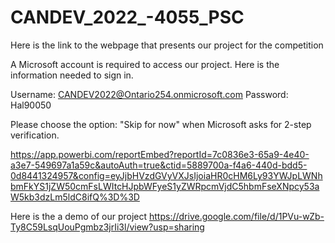 # CANDEV_2022_-4055_PSC
Here is the link to the webpage that presents our project for the competition

A Microsoft account is required to access our project. Here is the information needed to sign in.

Username: CANDEV2022@Ontario254.onmicrosoft.com
Password: Hal90050

Please choose the option:    "Skip for now"      when Microsoft asks for 2-step verification.

https://app.powerbi.com/reportEmbed?reportId=7c0836e3-65a9-4e40-a3e7-549697a1a59c&autoAuth=true&ctid=5889700a-f4a6-440d-bdd5-0d8441324957&config=eyJjbHVzdGVyVXJsIjoiaHR0cHM6Ly93YWJpLWNhbmFkYS1jZW50cmFsLWItcHJpbWFyeS1yZWRpcmVjdC5hbmFseXNpcy53aW5kb3dzLm5ldC8ifQ%3D%3D


Here is the a demo of our project
https://drive.google.com/file/d/1PVu-wZb-Ty8C59LsqUouPgmbz3jrIi3l/view?usp=sharing
